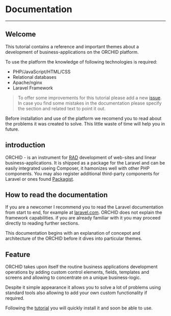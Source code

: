 # Documentation
----------

## Welcome

This tutorial contains a reference and important themes about a development of business-applications on the ORCHID platform.

To use the platform the knowledge of following technologies is required:
- PHP/JavaScript/HTML/CSS
- Relational databases
- Apache/nginx
- Laravel Framework


> To offer some improvements for this tutorial please add a new [issue](https://github.com/orchidsoftware/platform/issues). 
In case you find some mistakes in the documentation please specify the section and related text to point it out.


Before installation and use of the platform we recomend you to read about the problems it was created to solve. This little waste of time will help you in future.


## introduction

ORCHID - is an instrument for [RAD](https://en.wikipedia.org/wiki/Rapid_application_development) development of web-sites and linear business-applications. 
It is shipped as a package for the Laravel and can be easily integrated useing Composer, it hamonizes well with other PHP components. 
 You may also register additional third-party components for Laravel or ones found [Packagist](https://packagist.org/).

## How to read the documentation

If you are a newcomer I recommend you to read the Laravel documentation from start to end, for example at [laravel.com](https://laravel.com).
ORCHID does not explain the framework capabilities. if you are already familiar with it you may proceed directly to reading further sections.

This documentation begins with an explanation of concepot and architecture of the ORCHID before it dives into particular themes.

## Feature 

ORCHID takes upon itself the routine business applications development operations by adding custom control elements, fields, templates and screens and allowing to concentrate on a unique business-logic.

Despite it simple appearance it allows you to solve a lot of problems using standard tools also allowing to add your own custom functionality if required.


Following the [tutorial](/en/docs/installation/) you will quickly install it and soon be able to use.
